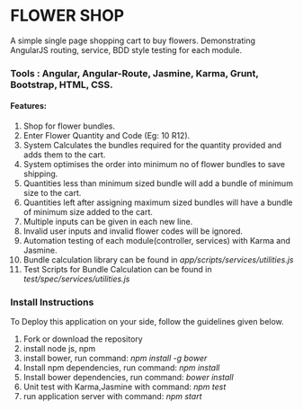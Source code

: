 # FLOWER SHOP
A simple single page shopping cart to buy flowers. Demonstrating AngularJS routing, service, BDD style testing for each module.

### Tools : Angular, Angular-Route, Jasmine, Karma, Grunt, Bootstrap, HTML, CSS.

#### Features:
  1. Shop for flower bundles.
  2. Enter Flower Quantity and Code (Eg: 10 R12).
  3. System Calculates the bundles required for the quantity provided and adds them to the cart.
  4. System optimises the order into minimum no of flower bundles to save shipping.
  5. Quantities less than minimum sized bundle will add a bundle of minimum size to the cart.
  6. Quantities left after assigning maximum sized bundles will have a bundle of minimum size added to the cart.
  7. Multiple inputs can be given in each new line.
  8. Invalid user inputs and invalid flower codes will be ignored.
  9. Automation testing of each module(controller, services) with Karma and Jasmine.
  10. Bundle calculation library can be found in *app/scripts/services/utilities.js*
  11. Test Scripts for Bundle Calculation can be found in *test/spec/services/utilities.js*


### Install Instructions
To Deploy this application on your side, follow the guidelines given below.
  1. Fork or download the repository
  2. install node js, npm
  3. install bower, run command: *npm install -g bower* 
  4. Install npm dependencies, run command: *npm install*
  5. Install bower dependencies, run command: *bower install*
  6. Unit test with Karma,Jasmine with command: *npm test*
  7. run application server with command: *npm start*

